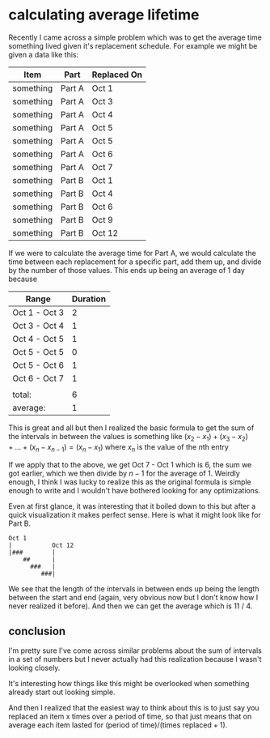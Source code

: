 # calculating average lifetime

Recently I came across a simple problem which was to get the average time
something lived given it's replacement schedule. For example we might be given a
data like this:

| Item      | Part   | Replaced On |
| --------- | ------ | ----------- |
| something | Part A | Oct 1       |
| something | Part A | Oct 3       |
| something | Part A | Oct 4       |
| something | Part A | Oct 5       |
| something | Part A | Oct 5       |
| something | Part A | Oct 6       |
| something | Part A | Oct 7       |
| something | Part B | Oct 1       |
| something | Part B | Oct 4       |
| something | Part B | Oct 6       |
| something | Part B | Oct 9       |
| something | Part B | Oct 12      |

If we were to calculate the average time for Part A, we would calculate the time
between each replacement for a specific part, add them up, and divide by the
number of those values. This ends up being an average of 1 day because

| Range         | Duration |
| ------------- | -------- |
| Oct 1 - Oct 3 | 2        |
| Oct 3 - Oct 4 | 1        |
| Oct 4 - Oct 5 | 1        |
| Oct 5 - Oct 5 | 0        |
| Oct 5 - Oct 6 | 1        |
| Oct 6 - Oct 7 | 1        |
|               |          |
| total:        | 6        |
| average:      | 1        |

This is great and all but then I realized the basic formula to get the sum of
the intervals in between the values is something like
$(x_2 - x_1) + (x_3 - x_2) + ... + (x_n - x_{n - 1}) = (x_n - x_1)$ where $x_n$
is the value of the $n$th entry

If we apply that to the above, we get Oct 7 - Oct 1 which is 6, the sum we got
earlier, which we then divide by $n - 1$ for the average of 1. Weirdly enough, I
think I was lucky to realize this as the original formula is simple enough to
write and I wouldn't have bothered looking for any optimizations.

Even at first glance, it was interesting that it boiled down to this but after a
quick visualization it makes perfect sense. Here is what it might look like for
Part B.

```text
Oct 1
|           Oct 12
|###        |
    ##      |
      ###   |
         ###|
```

We see that the length of the intervals in between ends up being the length
between the start and end (again, very obvious now but I don't know how I never
realized it before). And then we can get the average which is 11 / 4.

## conclusion

I'm pretty sure I've come across similar problems about the sum of intervals in
a set of numbers but I never actually had this realization because I wasn't
looking closely.

It's interesting how things like this might be overlooked when something already
start out looking simple.

And then I realized that the easiest way to think about this is to just say you
replaced an item x times over a period of time, so that just means that on
average each item lasted for
$(\text{period of time}) / (\text{times replaced} + 1)$.

